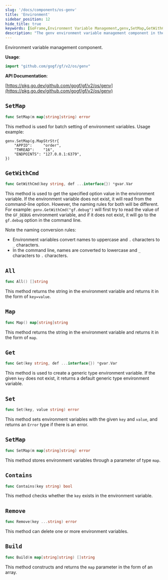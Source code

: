 ```yaml
---
slug: '/docs/components/os-genv'
title: 'Environment'
sidebar_position: 12
hide_title: true
keywords: [GoFrame,Environment Variable Management,genv,SetMap,GetWithCmd,GoFrame Framework,Environment Variable Setting,Command Line Options,Delete Environment Variables,Batch Setting of Environment Variables]
description: "The genv environment variable management component in the GoFrame framework, including how to batch set environment variables and how to obtain environment variables through command-line options. When an environment variable does not exist, it supports reading from command-line options. Additionally, it covers adding, deleting, and naming conversion rules for environment variables."
---
```


Environment variable management component.

**Usage**:

```go
import "github.com/gogf/gf/v2/os/genv"
```

**API Documentation**:

[https://pkg.go.dev/github.com/gogf/gf/v2/os/genv](https://pkg.go.dev/github.com/gogf/gf/v2/os/genv)

## `SetMap`

```go
func SetMap(m map[string]string) error
```

This method is used for batch setting of environment variables. Usage example:

```
genv.SetMap(g.MapStrStr{
    "APPID":     "order",
    "THREAD":    "16",
    "ENDPOINTS": "127.0.0.1:6379",
})
```

## `GetWithCmd`

```go
func GetWithCmd(key string, def ...interface{}) *gvar.Var
```

This method is used to get the specified option value in the environment variable. If the environment variable does not exist, it will read from the command-line option. However, the naming rules for both will be different. For example: `genv.GetWithCmd("gf.debug")` will first try to read the value of the `GF_DEBUG` environment variable, and if it does not exist, it will go to the `gf.debug` option in the command line.

Note the naming conversion rules:

- Environment variables convert names to uppercase and `.` characters to `_` characters.
- In the command line, names are converted to lowercase and `_` characters to `.` characters.

## `All`

```go
func All() []string
```

This method returns the string in the environment variable and returns it in the form of `key=value`.

## `Map`

```go
func Map() map[string]string
```

This method returns the string in the environment variable and returns it in the form of `map`.

## `Get`

```go
func Get(key string, def ...interface{}) *gvar.Var
```

This method is used to create a generic type environment variable. If the given `key` does not exist, it returns a default generic type environment variable.

## `Set`

```go
func Set(key, value string) error
```

This method sets environment variables with the given `key` and `value`, and returns an `Error` type if there is an error.

## `SetMap`

```go
func SetMap(m map[string]string) error
```

This method stores environment variables through a parameter of type `map`.

## `Contains`

```go
func Contains(key string) bool
```

This method checks whether the `key` exists in the environment variable.

## `Remove`

```go
func Remove(key ...string) error
```

This method can delete one or more environment variables.

## `Build`

```go
func Build(m map[string]string) []string
```

This method constructs and returns the `map` parameter in the form of an array.